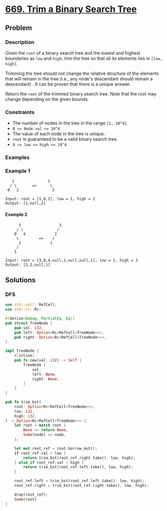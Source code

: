 # [669. Trim a Binary Search Tree](https://leetcode.com/problems/trim-a-binary-search-tree/)

## Problem

### Description

Given the `root` of a binary search tree and the lowest and highest boundaries
as `low` and `high`, trim the tree so that all its elements lies
in `[low, high]`.

Trimming the tree should not change the relative structure of the elements that
will remain in the tree (i.e., any node's descendant should remain a descendant)
. It can be proven that there is a unique answer.

Return the `root` of the trimmed binary search tree. Note that the root may
change
depending on the given bounds.

### Constraints

* The number of nodes in the tree in the range `[1, 10^4]`.
* `0 <= Node.val <= 10^4`
* The value of each node in the tree is unique.
* `root` is guaranteed to be a valid binary search tree.
* `0 <= low <= high <= 10^4`

### Examples

### Example 1

```text
   1               1
  / \       =>      \
 0   2               2

Input: root = [1,0,2], low = 1, high = 2
Output: [1,null,2]
```

#### Example 2

```text
      3                 3
     / \               /
    0   4             2
     \         =>    /
      2             1
     /
    1

Input: root = [3,0,4,null,2,null,null,1], low = 1, high = 3
Output: [3,2,null,1]
```

## Solutions

### DFS

```rust
use std::cell::RefCell;
use std::rc::Rc;

#[derive(Debug, PartialEq, Eq)]
pub struct TreeNode {
    pub val: i32,
    pub left: Option<Rc<RefCell<TreeNode>>>,
    pub right: Option<Rc<RefCell<TreeNode>>>,
}

impl TreeNode {
    #[inline]
    pub fn new(val: i32) -> Self {
        TreeNode {
            val,
            left: None,
            right: None,
        }
    }
}

pub fn trim_bst(
    root: Option<Rc<RefCell<TreeNode>>>,
    low: i32,
    high: i32,
) -> Option<Rc<RefCell<TreeNode>>> {
    let root = match root {
        None => return None,
        Some(node) => node,
    };

    let mut root_ref = root.borrow_mut();
    if root_ref.val < low {
        return trim_bst(root_ref.right.take(), low, high);
    } else if root_ref.val > high {
        return trim_bst(root_ref.left.take(), low, high);
    }

    root_ref.left = trim_bst(root_ref.left.take(), low, high);
    root_ref.right = trim_bst(root_ref.right.take(), low, high);

    drop(root_ref);
    Some(root)
}
```
